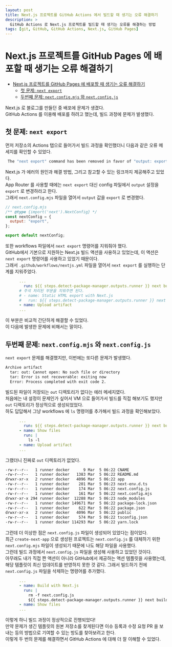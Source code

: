 ```yaml
---
layout: post
title: Next.js 프로젝트를 GitHub Actions 에서 빌드할 때 생기는 오류 해결하기
description: >
  GitHub Actions 로 Next.js 프로젝트를 빌드할 때 생기는 오류를 해결하는 방법
tags: [git, GitHub, GitHub Actions, Next.js, GitHub Pages]
---
```


# Next.js 프로젝트를 GitHub Pages 에 배포할 때 생기는 오류 해결하기

- [Next.js 프로젝트를 GitHub Pages 에 배포할 때 생기는 오류 해결하기](#nextjs-프로젝트를-github-pages-에-배포할-때-생기는-오류-해결하기)
  - [첫 문제: `next export`](#첫-문제-next-export)
  - [두번째 문제: `next.config.mjs` 와 `next.config.js`](#두번째-문제-nextconfigmjs-와-nextconfigjs)

Next.js 로 블로그를 만들던 중 배포에 문제가 생겼다.  
GitHub Actions 를 이용해 배포를 하려고 했는데, 빌드 과정에 문제가 발생했다.

## 첫 문제: `next export`

먼저 저장소의 Actions 탭으로 들어가서 빌드 과정을 확인했더니 다음과 같은 오류 메세지를 확인할 수 있었다.

```bash
 The "next export" command has been removed in favor of "output: export" in next.config.js. Learn more: https://nextjs.org/docs/advanced-features/static-html-export
```

Next.js 가 에러의 원인과 해결 방법, 그리고 참고할 수 있는 링크까지 제공해주고 있었다.  
App Router 를 사용할 때에는 `next export` 대신 config 파일에서 `output` 설정을 `export` 로 변경하라고 한다.  
그래서 `next.config.mjs` 파일을 열어서 `output` 값을 `export` 로 변경했다.

```js
// next.config.mjs
/** @type {import('next').NextConfig} */
const nextConfig = {
  output: "export",
};

export default nextConfig;
```

또한 workflows 파일에서 `next export` 명령어를 지워줘야 했다.  
GitHub에서 기본으로 지원하는 Next.js 빌드 액션을 사용하고 있었는데, 이 액션은 `next export` 명령어를 사용하고 있었기 때문이다.  
그래서 `.github/workflows/nextjs.yml` 파일을 열어서 `next export` 를 실행하는 단계를 지워주었다.

```yaml
      ...
        run: ${{ steps.detect-package-manager.outputs.runner }} next build
      # 주석 처리된 부분을 지워주면 된다.
      # - name: Static HTML export with Next.js
      #   run: ${{ steps.detect-package-manager.outputs.runner }} next export
      - name: Upload artifact
      ...
```

이 부분은 비교적 간단하게 해결할 수 있었다.  
이 다음에 발생한 문제에 비해서는 말이다.

## 두번째 문제: `next.config.mjs` 와 `next.config.js`

`next export` 문제를 해결했지만, 이번에는 또다른 문제가 발생했다.

```bash
Archive artifact
  tar: out: Cannot open: No such file or directory
  tar: Error is not recoverable: exiting now
  Error: Process completed with exit code 2.
```

빌드된 파일이 저장되는 `out` 디렉토리가 없다는 에러 메세지였다.  
처음에는 내 설정이 문제인가 싶어서 VM 으로 들어가서 빌드를 직접 해보기도 했지만 `out` 디렉토리가 정상적으로 생성되었었다.  
하도 답답해서 그냥 workflows 에 `ls` 명령어를 추가해서 빌드 과정을 확인해보았다.

```yaml
      ...
        run: ${{ steps.detect-package-manager.outputs.runner }} next build
      - name: Show files
        run: |
          ls -l
      - name: Upload artifact
      ...
```

그랬더니 진짜로 `out` 디렉토리가 없었다.

```bash
-rw-r--r--   1 runner docker      9 Mar  5 06:22 CNAME
-rw-r--r--   1 runner docker   1383 Mar  5 06:22 README.md
drwxr-xr-x   2 runner docker   4096 Mar  5 06:22 app
-rw-r--r--   1 runner docker    201 Mar  5 06:23 next-env.d.ts
-rw-r--r--   1 runner docker    174 Mar  5 06:22 next.config.js
-rw-r--r--   1 runner docker    161 Mar  5 06:22 next.config.mjs
drwxr-xr-x 294 runner docker  12288 Mar  5 06:23 node_modules
-rw-r--r--   1 runner docker 149671 Mar  5 06:22 package-lock.json
-rw-r--r--   1 runner docker    622 Mar  5 06:22 package.json
drwxr-xr-x   2 runner docker   4096 Mar  5 06:22 public
-rw-r--r--   1 runner docker    574 Mar  5 06:22 tsconfig.json
-rw-r--r--   1 runner docker 114293 Mar  5 06:22 yarn.lock
```

그런데 더 이상한 점은 `next.config.js` 파일이 생성되어 있었다는 점이었다.  
최근 `create-next-app` 으로 생성된 프로젝트는 `next.config.js` 를 대체하기 위한 `next.config.mjs` 파일이 생성되기 때문에 나도 해당 파일을 사용했다.  
그런데 빌드 과정에서 `next.config.js` 파일을 생성해 사용하고 있었던 것이다.  
아무래도 내가 직접 짠 액션이 아니라 GitHub에서 제공하는 액션 템플릿을 사용했는데, 해당 템플릿이 최신 업데이트를 반영하지 못한 것 같다.
그래서 빌드하기 전에 `next.config.js` 파일을 삭제하는 명령어를 추가했다.

```yaml
      ...
      - name: Build with Next.js
        run: |
          rm -f next.config.js
          ${{ steps.detect-package-manager.outputs.runner }} next build
      - name: Show files
      ...
```

이렇게 하니 빌드 과정이 정상적으로 진행되었다!  
만약 문제가 생긴 템플릿의 원본 저장소를 찾게된다면 이슈 등록과 수정 요청 PR 을 보내는 등의 방법으로 기여할 수 있는 방도를 찾아보려고 한다.  
이렇게 두 번의 문제를 해결하면서 GitHub Actions 에 대해 더 잘 이해할 수 있었다.
